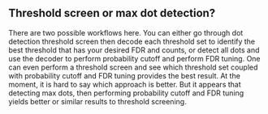 ## Threshold screen or max dot detection?

There are two possible workflows here. You can either go through dot detection threshold screen then decode each threshold set to identify the best threshold that has your desired FDR and counts, or detect all dots and use the decoder to perform probability cutoff and perform FDR tuning. One can even perform a threshold screen and see which threshold set coupled with probability cutoff and FDR tuning provides the best result. At the moment, it is hard to say which approach is better. But it appears that detecting max dots, then performing probability cutoff and FDR tuning yields better or similar results to threshold screening.
